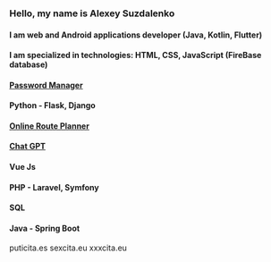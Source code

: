 ### Hello, my name is Alexey Suzdalenko
#### I am web and Android applications developer (Java, Kotlin, Flutter)
#### I am specialized in technologies: HTML, CSS, JavaScript (FireBase database)
#### [Password Manager](https://password-manager-22.web.app)
#### Python - Flask, Django 
#### [Online Route Planner](https://x-route-planning.web.app)
#### [Chat GPT](https://free-gpt-chat.web.app) 
#### Vue Js
#### PHP - Laravel, Symfony
#### SQL
#### Java - Spring Boot
puticita.es
sexcita.eu
xxxcita.eu
